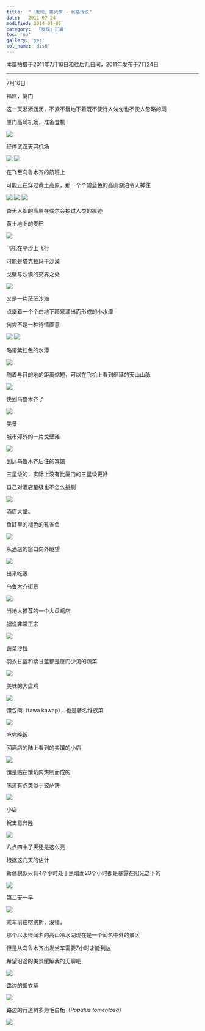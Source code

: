 ```yaml
---
title:  "「发现」第六季 · 丝路传说"
date:   2011-07-24
modified: 2014-01-05
category: '「发现」正篇'
toc: 'no'
gallery: 'yes'
col_name: 'dis6'
---
```


本篇拍摄于2011年7月16日和往后几日间，2011年发布于7月24日

---

7月16日

福建，厦门


这一天淅淅沥沥，不紧不慢地下着既不使行人匆匆也不使人忽略的雨


厦门高崎机场，准备登机

<img class='disc' src='https://i.postimg.cc/tJfGcKDh/DSC-4799.jpg'>

经停武汉天河机场

<img class='disc' src='https://i.postimg.cc/wTypNBTF/DSC-4803.jpg'>

<img class='disc' src='https://i.postimg.cc/L40ShPRn/DSC-4804.jpg'>

在飞至乌鲁木齐的航班上


可能正在穿过黄土高原，那一个个碧蓝色的高山湖泊令人神往

<img class='disc' src='https://i.postimg.cc/2y3f2kdk/DSC-4805.jpg'>

<img class='disc' src='https://i.postimg.cc/25mRgFdX/DSC-4806.jpg'>

<img class='disc' src='https://i.postimg.cc/d0BPFk4Q/DSC-4808.jpg'>

杳无人烟的高原在偶尔会掠过人类的痕迹


黄土地上的麦田

<img class='disc' src='https://i.postimg.cc/ZKGhxhWm/DSC-4810.jpg'>

飞机在平沙上飞行


可能是塔克拉玛干沙漠

戈壁与沙漠的交界之处

<img class='disc' src='https://i.postimg.cc/Hkb1SPMy/DSC-4811.jpg'>

又是一片茫茫沙海


点缀着一个个由地下暗泉涌出而形成的小水潭


何尝不是一种诗情画意

<img class='disc' src='https://i.postimg.cc/bJC7G77K/DSC-4814.jpg'>

<img class='disc' src='https://i.postimg.cc/wM1SDWH3/DSC-4815.jpg'>

略带紫红色的水潭

<img class='disc' src='https://i.postimg.cc/yx22jFYj/DSC-4816.jpg'>

随着与目的地的距离缩短，可以在飞机上看到绵延的天山山脉

<img class='disc' src='https://i.postimg.cc/pV7NPtYj/DSC-4820.jpg'>

快到乌鲁木齐了

<img class='disc' src='https://i.postimg.cc/sgdtZ9LD/DSC-4821.jpg'>

美景


城市郊外的一片戈壁滩

<img class='disc' src='https://i.postimg.cc/Dyb9ZYBM/DSC-4823.jpg'>

到达乌鲁木齐后住的宾馆


三星级的，实际上没有比厦门的三星级更好


自己对酒店星级也不怎么挑剔

<img class='disc' src='https://i.postimg.cc/13Gb0Vx0/DSC-4824.jpg'>

酒店大堂。


鱼缸里的褪色的孔雀鱼

<img class='disc' src='https://i.postimg.cc/HLTR6WHq/DSC-4826.jpg'>

从酒店的窗口向外眺望

<img class='disc' src='https://i.postimg.cc/Lsv7wd8n/DSC-4827.jpg'>

出来吃饭


乌鲁木齐街景

<img class='disc' src='https://i.postimg.cc/JnngWTsK/DSC-4833.jpg'>

当地人推荐的一个大盘鸡店


据说非常正宗

<img class='disc' src='https://i.postimg.cc/HxhNWQ5m/DSC-4834.jpg'>

蔬菜沙拉


羽衣甘蓝和紫甘蓝都是厦门少见的蔬菜

<img class='disc' src='https://i.postimg.cc/Hn8hrV4y/DSC-4835.jpg'>

美味的大盘鸡

<img class='disc' src='https://i.postimg.cc/NGys6Dd1/DSC-4838.jpg'>

馕包肉（tawa kawap），也是著名维族菜

<img class='disc' src='https://i.postimg.cc/s1F07sw0/DSC-4839.jpg'>

吃完晚饭


回酒店的陆上看到的卖馕的小店

<img class='disc' src='https://i.postimg.cc/WpQ2XZyx/DSC-4841.jpg'>

馕是贴在馕坑内烘制而成的


味道有点类似于披萨饼

<img class='disc' src='https://i.postimg.cc/wTL9Pv8M/DSC-4842.jpg'>

小店


祝生意兴隆

<img class='disc' src='https://i.postimg.cc/vZyGdsbz/DSC-4843.jpg'>

八点四十了天还是这么亮


根据这几天的估计


新疆貌似只有4个小时处于黑暗而20个小时都是暴露在阳光之下的

<img class='disc' src='https://i.postimg.cc/GmjdL5p1/DSC-4844.jpg'>

第二天一早

<img class='disc' src='https://i.postimg.cc/N0fY5ky2/DSC-4845.jpg'>

乘车前往喀纳斯，没错，


那个以水怪闻名的高山冷水湖现在是一个闻名中外的景区


但是从乌鲁木齐出发坐车需要7小时才能到达


希望沿途的美景缓解我的无聊吧

<img class='disc' src='https://i.postimg.cc/43LGtHtL/DSC-4846.jpg'>

路边的薰衣草

<img class='disc' src='https://i.postimg.cc/B6j0CZBq/DSC-4848.jpg'>

路边的行道树多为毛白杨（<i>Populus tomentosa</i>）

<img class='disc' src='https://i.postimg.cc/ZRXhskw6/DSC-4852.jpg'>
